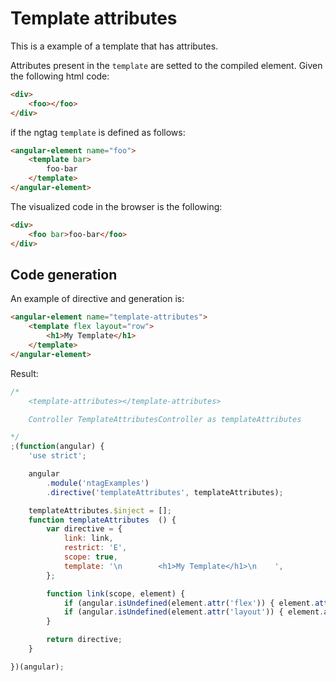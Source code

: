 Template attributes
===================

This is a example of a template that has attributes.

Attributes present in the `template` are setted to the compiled element. Given the following html code:

```html
<div>
	<foo></foo>
</div>
```

if the ngtag `template` is defined as follows:

```html
<angular-element name="foo">
    <template bar>
        foo-bar
    </template>
</angular-element>
```

The visualized code in the browser is the following:

```html
<div>
	<foo bar>foo-bar</foo>
</div>
```


Code generation
---------------

An example of directive and generation is:

```html
<angular-element name="template-attributes">
    <template flex layout="row">
        <h1>My Template</h1>
    </template>
</angular-element>
```

Result:

```javascript
/*
	<template-attributes></template-attributes>

	Controller TemplateAttributesController as templateAttributes

*/
;(function(angular) {
	'use strict';

	angular
		.module('ntagExamples')
		.directive('templateAttributes', templateAttributes);

	templateAttributes.$inject = [];
	function templateAttributes  () {
		var directive = {
			link: link,
			restrict: 'E',
			scope: true,
			template: '\n        <h1>My Template</h1>\n    ',
		};

		function link(scope, element) {
			if (angular.isUndefined(element.attr('flex')) { element.attr('flex',''); }
			if (angular.isUndefined(element.attr('layout')) { element.attr('layout','row'); }
		}

		return directive;
	}

})(angular);
```
